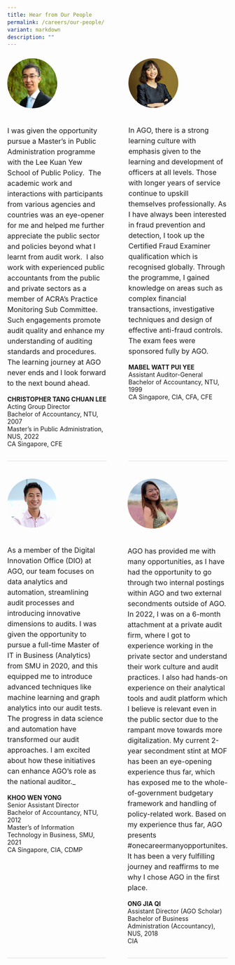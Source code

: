 ```yaml
---
title: Hear from Our People
permalink: /careers/our-people/
variant: markdown
description: ""
---
```

<style>
      .testimonial-container {
        display: flex;
        column-gap: 50px;
      }
      .testimonial {
        display: flex;
        flex-direction: column;
        margin-bottom: 30px;
        padding: 10px 0 30px 0;
        border-bottom: 1px solid #dddddd;
        column-gap: 50px;
        flex: 1;
      }
	
	.testimonial-image {
		margin-bottom: 20px;
	}

      .testimonial-image img {
        width: 50%;
				border-radius: 50%
      }

      .testimonial-content {
        flex: 1;
      }
	
	      .testimonial-content p {
	font-size: 16px;
	line-height: 1.5;
      }

      .testimonial-content i {
        font-style: italic;
      }
	
	@media only screen and (max-width: 600px) {
			.testimonial-container {
			flex-direction: column;
			}
	$
.testimonial-image img {
width: 30%;
}
</style>
<div class="testimonial-container">
    <div class="testimonial">
      <div class="testimonial-image">
        <img src="/images/Hear_from_our_people/christopher_tang.jpg" alt="Photo">
      </div>
      <div class="testimonial-content">
        <p>
I was given the opportunity pursue a Master’s in Public Administration programme with the Lee Kuan Yew School of Public Policy.&nbsp; The academic work and interactions with participants from various agencies and countries was an eye-opener for me and helped me further appreciate the public sector and policies beyond what I learnt from audit work.&nbsp; I also work with experienced public accountants from the public and private sectors as a member of ACRA’s Practice Monitoring Sub Committee. Such engagements promote audit quality and enhance my understanding of auditing standards and procedures. The learning journey at AGO never ends and I look forward to the next bound ahead.
        </p>
        <strong>CHRISTOPHER TANG CHUAN LEE</strong><br>
				Acting Group Director<br>
Bachelor of Accountancy, NTU, 2007<br>
Master’s in Public Administration, NUS, 2022<br>
					CA Singapore, CFE
      </div>
    </div>
    <div class="testimonial">
      <div class="testimonial-image">
        <img src="/images/Hear_from_our_people/mabel_watt.png" alt="Photo">
      </div>
      <div class="testimonial-content">
        <p>
In AGO, there is a strong learning culture with emphasis given to the learning and development of officers at all levels. Those with longer years of service continue to upskill themselves professionally. As I have always been interested in fraud prevention and detection, I took up the Certified Fraud Examiner qualification which is recognised globally. Through the programme, I gained knowledge on areas such as complex financial transactions, investigative techniques and design of effective anti-fraud controls. The exam fees were sponsored fully by AGO.
        </p>
        <strong>MABEL WATT PUI YEE</strong><br>
				Assistant Auditor-General<br>
Bachelor of Accountancy, NTU, 1999<br>
					CA Singapore, CIA, CFA, CFE
      </div>
    </div>
  </div>
<div class="testimonial-container">
	<div class="testimonial">
      <div class="testimonial-image">
        <img src="/images/Hear_from_our_people/khoo_wen_yong.png" alt="Photo">
      </div>
      <div class="testimonial-content">
        <p>
          As a member of the Digital Innovation Office (DIO) at AGO, our team focuses on data analytics and automation, streamlining audit processes and introducing innovative dimensions to audits. I was given the opportunity to pursue a full-time Master of IT in Business (Analytics) from SMU in 2020, and this equipped me to introduce advanced techniques like machine learning and graph analytics into our audit tests. The progress in data science and automation have transformed our audit approaches. I am excited about how these initiatives can enhance AGO’s role as the national auditor._
        </p>
        <strong>KHOO WEN YONG</strong><br>
Senior Assistant Director<br>
Bachelor of Accountancy, NTU, 2012<br>
Master’s of Information Technology in Business, SMU, 2021<br>
					CA Singapore, CIA, CDMP
      </div>
    </div>
    <div class="testimonial">
      <div class="testimonial-image">
        <img src="/images/Hear_from_our_people/ong_jia_qi.png" alt="Photo">
      </div>
      <div class="testimonial-content">
        <p>
         AGO has provided me with many opportunities, as I have had the opportunity to go through two internal postings within AGO and two external secondments outside of AGO. In 2022, I was on a 6-month attachment at a private audit firm, where I got to experience working in the private sector and understand their work culture and audit practices. I also had hands-on experience on their analytical tools and audit platform which I believe is relevant even in the public sector due to the rampant move towards more digitalization. My current 2-year secondment stint at MOF has been an eye-opening experience thus far, which has exposed me to the whole-of-government budgetary framework and handling of policy-related work. Based on my experience thus far, AGO presents #onecareermanyopportunites. It has been a very fulfilling journey and reaffirms to me why I chose AGO in the first place.
        </p>
        <strong>ONG JIA QI</strong><br>
				Assistant Director (AGO Scholar)<br>
				Bachelor of Business Administration (Accountancy), NUS, 2018<br>
				CIA
      </div>
    </div>
    
  </div>